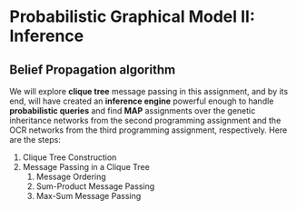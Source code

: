 # Probabilistic Graphical Model II: Inference
## Belief Propagation algorithm
We will explore **clique tree** message passing in this assignment, and by its end, will
have created an **inference engine** powerful enough to handle **probabilistic queries** and find **MAP**
assignments over the genetic inheritance networks from the second programming assignment and
the OCR networks from the third programming assignment, respectively. Here are the steps:
1. Clique Tree Construction
2. Message Passing in a Clique Tree
    1. Message Ordering
    2. Sum-Product Message Passing
    3. Max-Sum Message Passing
